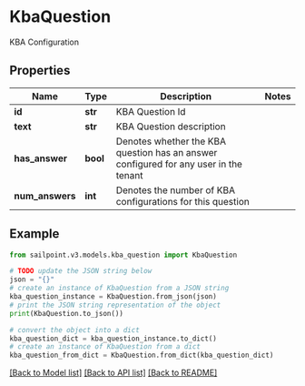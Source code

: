 # KbaQuestion

KBA Configuration

## Properties

Name | Type | Description | Notes
------------ | ------------- | ------------- | -------------
**id** | **str** | KBA Question Id | 
**text** | **str** | KBA Question description | 
**has_answer** | **bool** | Denotes whether the KBA question has an answer configured for any user in the tenant | 
**num_answers** | **int** | Denotes the number of KBA configurations for this question | 

## Example

```python
from sailpoint.v3.models.kba_question import KbaQuestion

# TODO update the JSON string below
json = "{}"
# create an instance of KbaQuestion from a JSON string
kba_question_instance = KbaQuestion.from_json(json)
# print the JSON string representation of the object
print(KbaQuestion.to_json())

# convert the object into a dict
kba_question_dict = kba_question_instance.to_dict()
# create an instance of KbaQuestion from a dict
kba_question_from_dict = KbaQuestion.from_dict(kba_question_dict)
```
[[Back to Model list]](../README.md#documentation-for-models) [[Back to API list]](../README.md#documentation-for-api-endpoints) [[Back to README]](../README.md)


